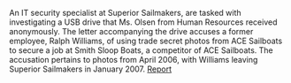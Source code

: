 An IT security specialist at Superior Sailmakers, are tasked with investigating a USB drive that Ms. Olsen from Human Resources received anonymously. The letter accompanying the drive accuses a former employee, Ralph Williams, of using trade secret photos from ACE Sailboats to secure a job at Smith Sloop Boats, a competitor of ACE Sailboats. The accusation pertains to photos from April 2006, with Williams leaving Superior Sailmakers in January 2007. [Report](file:///C:/Users/IW1785336/Projects/C1Prj03/Reports/C1Prj03%20HTML%20Report%2010-24-2024-14-34-40/report.html)

